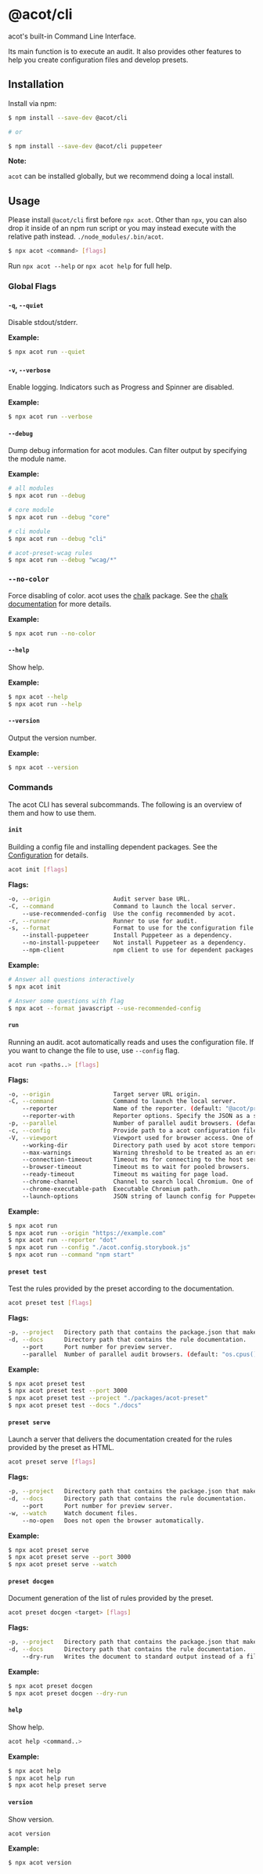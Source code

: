 # @acot/cli

acot's built-in Command Line Interface.

Its main function is to execute an audit. It also provides other features to help you create configuration files and develop presets.

## Installation

Install via npm:

```bash
$ npm install --save-dev @acot/cli

# or

$ npm install --save-dev @acot/cli puppeteer
```

**Note:**

`acot` can be installed globally, but we recommend doing a local install.

## Usage

Please install `@acot/cli` first before `npx acot`. Other than `npx`, you can also drop it inside of an npm run script or you may instead execute with the relative path instead. `./node_modules/.bin/acot`.

```bash
$ npx acot <command> [flags]
```

Run `npx acot --help` or `npx acot help` for full help.

### Global Flags

#### `-q`, `--quiet`

Disable stdout/stderr.

**Example:**

```bash
$ npx acot run --quiet
```

#### `-v`, `--verbose`

Enable logging. Indicators such as Progress and Spinner are disabled.

**Example:**

```bash
$ npx acot run --verbose
```

#### `--debug`

Dump debug information for acot modules. Can filter output by specifying the module name.

**Example:**

```bash
# all modules
$ npx acot run --debug

# core module
$ npx acot run --debug "core"

# cli module
$ npx acot run --debug "cli"

# acot-preset-wcag rules
$ npx acot run --debug "wcag/*"
```

### `--no-color`

Force disabling of color. acot uses the [chalk](https://github.com/chalk/chalk) package. See the [chalk documentation](https://github.com/chalk/chalk) for more details.

**Example:**

```bash
$ npx acot run --no-color
```

#### `--help`

Show help.

**Example:**

```bash
$ npx acot --help
$ npx acot run --help
```

#### `--version`

Output the version number.

**Example:**

```bash
$ npx acot --version
```

### Commands

The acot CLI has several subcommands. The following is an overview of them and how to use them.

#### `init`

Building a config file and installing dependent packages. See the [Configuration](../../docs/configuration.md) for details.

```bash
acot init [flags]
```

**Flags:**

```bash
-o, --origin                  Audit server base URL.
-C, --command                 Command to launch the local server.
    --use-recommended-config  Use the config recommended by acot.
-r, --runner                  Runner to use for audit.
-s, --format                  Format to use for the configuration file.
    --install-puppeteer       Install Puppeteer as a dependency.
    --no-install-puppeteer    Not install Puppeteer as a dependency.
    --npm-client              npm client to use for dependent packages installations. (npm or yarn)
```

**Example:**

```bash
# Answer all questions interactively
$ npx acot init

# Answer some questions with flag
$ npx acot --format javascript --use-recommended-config
```

#### `run`

Running an audit. acot automatically reads and uses the configuration file. If you want to change the file to use, use `--config` flag.

```bash
acot run <paths..> [flags]
```

**Flags:**

```bash
-o, --origin                  Target server URL origin.
-C, --command                 Command to launch the local server.
    --reporter                Name of the reporter. (default: "@acot/pretty")
    --reporter-with           Reporter options. Specify the JSON as a string.
-p, --parallel                Number of parallel audit browsers. (default: "os.cpus().length - 1")
-c, --config                  Provide path to a acot configuration file (e.g. "./acot.config.js")
-V, --viewport                Viewport used for browser access. One of JSON string or "<number>x<number>".
    --working-dir             Directory path used by acot store temporary files. (default: ".acot")
    --max-warnings            Warning threshold to be treated as an error.
    --connection-timeout      Timeout ms for connecting to the host server.
    --browser-timeout         Timeout ms to wait for pooled browsers.
    --ready-timeout           Timeout ms waiting for page load.
    --chrome-channel          Channel to search local Chromium. One of "puppeteer", "canary", "stable", "*". (default: "*")
    --chrome-executable-path  Executable Chromium path.
    --launch-options          JSON string of launch config for Puppeteer.
```

**Example:**

```bash
$ npx acot run
$ npx acot run --origin "https://example.com"
$ npx acot run --reporter "dot"
$ npx acot run --config "./acot.config.storybook.js"
$ npx acot run --command "npm start"
```

#### `preset test`

Test the rules provided by the preset according to the documentation.

```bash
acot preset test [flags]
```

**Flags:**

```bash
-p, --project   Directory path that contains the package.json that makes up the preset.
-d, --docs      Directory path that contains the rule documentation.
    --port      Port number for preview server.
    --parallel  Number of parallel audit browsers. (default: "os.cpus().length - 1")
```

**Example:**

```bash
$ npx acot preset test
$ npx acot preset test --port 3000
$ npx acot preset test --project "./packages/acot-preset"
$ npx acot preset test --docs "./docs"
```

#### `preset serve`

Launch a server that delivers the documentation created for the rules provided by the preset as HTML.

```bash
acot preset serve [flags]
```

**Flags:**

```bash
-p, --project   Directory path that contains the package.json that makes up the preset.
-d, --docs      Directory path that contains the rule documentation.
    --port      Port number for preview server.
-w, --watch     Watch document files.
    --no-open   Does not open the browser automatically.
```

**Example:**

```bash
$ npx acot preset serve
$ npx acot preset serve --port 3000
$ npx acot preset serve --watch
```

#### `preset docgen`

Document generation of the list of rules provided by the preset.

```bash
acot preset docgen <target> [flags]
```

**Flags:**

```bash
-p, --project   Directory path that contains the package.json that makes up the preset.
-d, --docs      Directory path that contains the rule documentation.
    --dry-run   Writes the document to standard output instead of a file.
```

**Example:**

```bash
$ npx acot preset docgen
$ npx acot preset docgen --dry-run
```

#### `help`

Show help.

```bash
acot help <command..>
```

**Example:**

```bash
$ npx acot help
$ npx acot help run
$ npx acot help preset serve
```

#### `version`

Show version.

```bash
acot version
```

**Example:**

```bash
$ npx acot version
```
